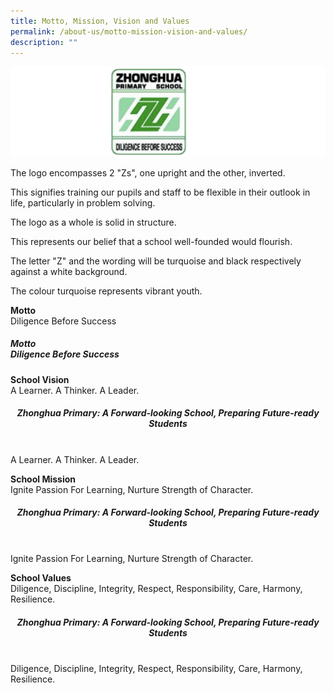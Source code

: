```yaml
---
title: Motto, Mission, Vision and Values
permalink: /about-us/motto-mission-vision-and-values/
description: ""
---
```

![](/images/Logo5.png)


The logo encompasses 2 "Zs", one upright and the other, inverted.

This signifies training our pupils and staff to be flexible in their outlook in life, particularly in problem solving.

The logo as a whole is solid in structure.

This represents our belief that a school well-founded would flourish.

The letter "Z" and the wording will be turquoise and black respectively against a white background.

The colour turquoise represents vibrant youth.

**Motto**
<br>Diligence Before Success

##### **Motto**<br>Diligence Before Success

**School Vision**
<br>A Learner. A Thinker. A Leader.
##### <center>**Zhonghua Primary: A Forward-looking School, Preparing Future-ready Students**</center>
<br>A Learner. A Thinker. A Leader.

**School Mission**
<br>Ignite Passion For Learning, Nurture Strength of Character.
##### <center>**Zhonghua Primary: A Forward-looking School, Preparing Future-ready Students**</center>
<br>Ignite Passion For Learning, Nurture Strength of Character.

**School Values**
<br>Diligence, Discipline, Integrity, Respect, Responsibility, Care, Harmony, Resilience.

##### <center>**Zhonghua Primary: A Forward-looking School, Preparing Future-ready Students**</center>
<br>Diligence, Discipline, Integrity, Respect, Responsibility, Care, Harmony, Resilience.